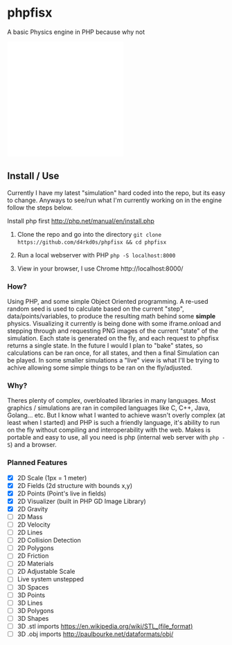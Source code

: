 # phpfisx
A basic Physics engine in PHP because why not

![Simple Points Animated GIF](simple_points.gif)

## Install / Use
Currently I have my latest "simulation" hard coded into the repo, but its easy to change. Anyways to see/run what I'm currently working on in the engine follow the steps below.

Install php first http://php.net/manual/en/install.php

1. Clone the repo and go into the directory
`git clone https://github.com/d4rkd0s/phpfisx && cd phpfisx`

2. Run a local webserver with PHP
`php -S localhost:8000`

3. View in your browser, I use Chrome
http://localhost:8000/

### How?

Using PHP, and some simple Object Oriented programming. A re-used random seed is used to calculate based on the current "step", data/points/variables, to produce the resulting math behind some **simple** physics. Visualizing it currently is being done with some iframe.onload and stepping through and requesting PNG images of the current "state" of the simulation. Each state is generated on the fly, and each request to phpfisx returns a single state. In the future I would I plan to "bake" states, so calculations can be ran once, for all states, and then a final Simulation can be played. In some smaller simulations a "live" view is what I'll be trying to achive allowing some simple things to be ran on the fly/adjusted.

### Why?

Theres plenty of complex, overbloated libraries in many languages. Most graphics / simulations are ran in compiled languages like C, C++, Java, Golang... etc. But I know what I wanted to achieve wasn't overly complex (at least when I started) and PHP is such a friendly language, it's ability to run on the fly without compiling and interoperability with the web. Makes is portable and easy to use, all you need is php (internal web server with `php -S`) and a browser.


### Planned Features

- [x] 2D Scale (1px = 1 meter)
- [x] 2D Fields (2d structure with bounds x,y)
- [x] 2D Points (Point's live in fields)
- [x] 2D Visualizer (built in PHP GD Image Library)
- [x] 2D Gravity
- [ ] 2D Mass
- [ ] 2D Velocity
- [ ] 2D Lines
- [ ] 2D Collision Detection
- [ ] 2D Polygons
- [ ] 2D Friction
- [ ] 2D Materials
- [ ] 2D Adjustable Scale
- [ ] Live system unstepped
- [ ] 3D Spaces
- [ ] 3D Points
- [ ] 3D Lines
- [ ] 3D Polygons
- [ ] 3D Shapes
- [ ] 3D .stl imports https://en.wikipedia.org/wiki/STL_(file_format)
- [ ] 3D .obj imports http://paulbourke.net/dataformats/obj/
